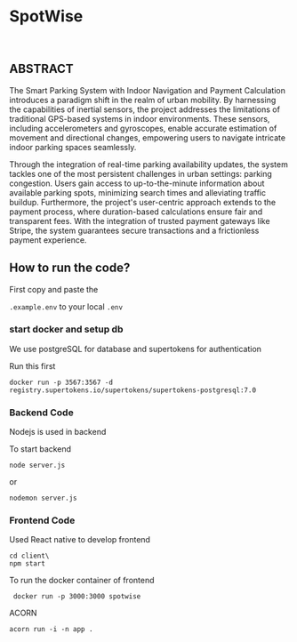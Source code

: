 # SpotWise
<br>

## ABSTRACT
<p>
The Smart Parking System with Indoor Navigation and
Payment Calculation introduces a paradigm shift in the realm
of urban mobility. By harnessing the capabilities of inertial
sensors, the project addresses the limitations of traditional
GPS-based systems in indoor environments. These sensors,
including accelerometers and gyroscopes, enable accurate
estimation of movement and directional changes, empowering
users to navigate intricate indoor parking spaces seamlessly.
</p>
<p>Through the integration of real-time parking availability
updates, the system tackles one of the most persistent
challenges in urban settings: parking congestion. Users gain
access to up-to-the-minute information about available
parking spots, minimizing search times and alleviating traffic
buildup. Furthermore, the project's user-centric approach
extends to the payment process, where duration-based
calculations ensure fair and transparent fees. With the
integration of trusted payment gateways like Stripe, the
system guarantees secure transactions and a frictionless
payment experience.</p>

## How to run the code?

<p> First copy and paste the 

``` .example.env ```
 to your local 
 ``` .env ```

</p>

### start docker and setup db

<p> We use postgreSQL for database and supertokens for authentication </p>
<p> Run this first </p>

``` 
docker run -p 3567:3567 -d registry.supertokens.io/supertokens/supertokens-postgresql:7.0 
```

### Backend Code

<p> Nodejs is used in backend </p>
<p> To start backend </p>

``` 
node server.js
 ```
or

``` 
nodemon server.js
 ```

### Frontend Code 

<p> Used React native to develop frontend </p>

```
cd client\ 
npm start
```

<p> To run the docker container of frontend 

```
 docker run -p 3000:3000 spotwise
```
ACORN
```
acorn run -i -n app .
```